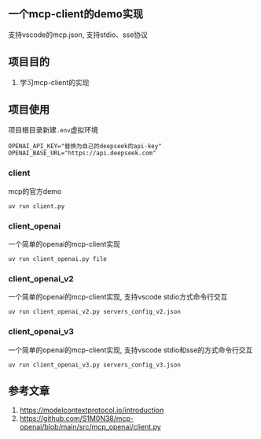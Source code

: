 

## 一个mcp-client的demo实现

支持vscode的mcp.json, 支持stdio、sse协议

## 项目目的

1. 学习mcp-client的实现


## 项目使用

项目根目录新建`.env`虚拟环境

```
OPENAI_API_KEY="替换为自己的deepseek的api-key"
OPENAI_BASE_URL="https://api.deepseek.com"
```



### client 

mcp的官方demo
```
uv run client.py
```

### client_openai 

一个简单的openai的mcp-client实现
```
uv run client_openai.py file
```

### client_openai_v2

一个简单的openai的mcp-client实现, 支持vscode stdio方式命令行交互
```
uv run client_openai_v2.py servers_config_v2.json
```


### client_openai_v3
一个简单的openai的mcp-client实现, 支持vscode stdio和sse的方式命令行交互

```
uv run client_openai_v3.py servers_config_v3.json
```


## 参考文章

1. https://modelcontextprotocol.io/introduction
2. https://github.com/S1M0N38/mcp-openai/blob/main/src/mcp_openai/client.py